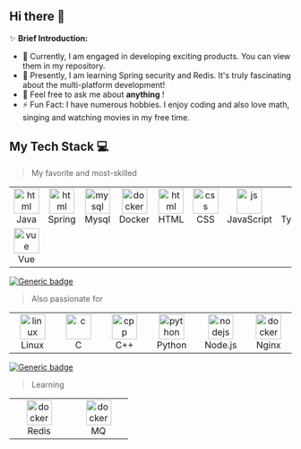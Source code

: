 ## Hi there 👋
✨ **Brief Introduction:**

- 🔭 Currently, I am engaged in developing exciting products. You can view them in my repository.
- 🌱 Presently, I am learning Spring security and Redis. It's truly fascinating about the multi-platform development!
- 💬 Feel free to ask me about **anything** !
- ⚡ Fun Fact: I have numerous hobbies. I enjoy coding and also love math, singing and watching movies in my free time.

## My Tech Stack 💻
> My favorite and most-skilled

<table>
  <tr>
    <td align="center" width="90">
      <a href="#my-tech-stack-">
        <img src="https://skillicons.dev/icons?i=java" alt="html" width="45" height="45" />
      </a>
      <br/> Java
    </td>
      <td align="center" width="90">
      <a href="#my-tech-stack-">
        <img src="https://skillicons.dev/icons?i=spring" alt="html" width="45" height="45" />
      </a>
      <br/> Spring
    </td>
      <td align="center" width="90">
      <a href="#my-tech-stack-">
        <img src="https://skillicons.dev/icons?i=mysql" alt="mysql" width="45" height="45" />
      </a>
      <br/> Mysql
    </td>
    <td align="center" width="90">
      <a href="#my-tech-stack-">
        <img src="https://skillicons.dev/icons?i=docker" alt="docker" width="45" height="45" />
      </a>
      <br/> Docker
    </td>
    <td align="center" width="90">
      <a href="#my-tech-stack-">
        <img src="https://skillicons.dev/icons?i=html" alt="html" width="45" height="45" />
      </a>
      <br/> HTML
    </td>
    <td align="center" width="90">
      <a href="#my-tech-stack-">
        <img src="https://skillicons.dev/icons?i=css" alt="css" width="45" height="45" />
      </a>
      <br/> CSS
    </td>
    <td align="center" width="90">
      <a href="#my-tech-stack-">
        <img src="https://skillicons.dev/icons?i=js" alt="js" width="45" height="45" />
      </a>
      <br/> JavaScript
    </td>
    <td align="center" width="90">
      <a href="#my-tech-stack-">
        <img src="https://skillicons.dev/icons?i=ts" alt="ts" width="45" height="45" />
      </a>
      <br/> TypeScript
    </td>
  </tr>
  <tr>
    <td align="center" width="90">
      <a href="#my-tech-stack-">
        <img src="https://skillicons.dev/icons?i=vue" alt="vue" width="45" height="45" />
      </a>
      <br/> Vue
    </td>
  </tr>
</table>


[![Generic badge](https://img.shields.io/badge/level-skilled-green.svg)](https://shields.io/)

> Also passionate for

<table>
  <tr>
    <td align="center" width="90">
      <a href="#my-tech-stack-">
        <img src="https://skillicons.dev/icons?i=linux" alt="linux" width="45" height="45" />
      </a>
      <br/> Linux
    </td>
    <td align="center" width="90">
      <a href="#my-tech-stack-">
        <img src="https://skillicons.dev/icons?i=c" alt="c" width="45" height="45" />
      </a>
      <br/> C
    </td>
    <td align="center" width="90">
      <a href="#my-tech-stack-">
        <img src="https://skillicons.dev/icons?i=cpp" alt="cpp" width="45" height="45" />
      </a>
      <br/> C++
    </td>
    <td align="center" width="90">
      <a href="#my-tech-stack-">
        <img src="https://skillicons.dev/icons?i=py" alt="python" width="45" height="45" />
      </a>
      <br/> Python
    </td>
        <td align="center" width="90">
      <a href="#my-tech-stack-">
        <img src="https://skillicons.dev/icons?i=nodejs" alt="nodejs" width="45" height="45" />
      </a>
      <br/> Node.js
    </td>
        <td align="center" width="90">
      <a href="#my-tech-stack-">
        <img src="https://skillicons.dev/icons?i=nginx" alt="docker" width="45" height="45" />
      </a>
      <br/> Nginx
    </td>
  </tr>
</table>


[![Generic badge](https://img.shields.io/badge/level-master-yellow.svg)](https://shields.io/)
> Learning

<table>
  <tr>
    <td align="center" width="90">
      <a href="#my-tech-stack-">
        <img src="https://skillicons.dev/icons?i=redis" alt="docker" width="45" height="45" />
      </a>
      <br/> Redis
    </td>
    <td align="center" width="90">
      <a href="#my-tech-stack-">
        <img src="https://github.com/user-attachments/assets/f142a1f8-50ea-4af1-b3bf-ff46f62d8fdc" alt="docker" width="45" height="45" />
      </a>
      <br/> MQ
    </td>
  </tr>
</table>
